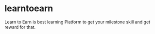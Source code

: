 # learntoearn
Learn to Earn is best learning Platform to get your milestone skill and get reward for that.
